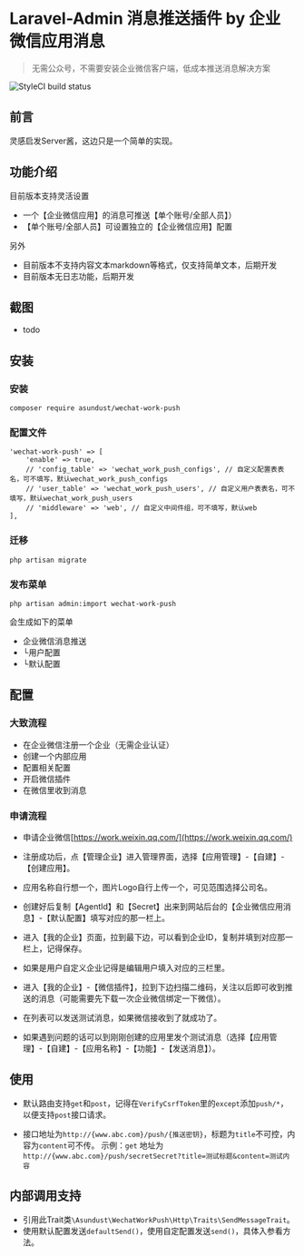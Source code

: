 Laravel-Admin 消息推送插件 by 企业微信应用消息
======
> 无需公众号，不需要安装企业微信客户端，低成本推送消息解决方案

![StyleCI build status](https://github.styleci.io/repos/337583331/shield) 

## 前言

灵感启发Server酱，这边只是一个简单的实现。

## 功能介绍

目前版本支持灵活设置

- 一个【企业微信应用】的消息可推送【单个账号/全部人员】）
- 【单个账号/全部人员】可设置独立的【企业微信应用】配置

另外

- 目前版本不支持内容文本markdown等格式，仅支持简单文本，后期开发
- 目前版本无日志功能，后期开发

## 截图

- todo

## 安装

### 安装

```
composer require asundust/wechat-work-push
```

### 配置文件

```
'wechat-work-push' => [
    'enable' => true,
    // 'config_table' => 'wechat_work_push_configs', // 自定义配置表表名，可不填写，默认wechat_work_push_configs
    // 'user_table' => 'wechat_work_push_users', // 自定义用户表表名，可不填写，默认wechat_work_push_users
    // 'middleware' => 'web', // 自定义中间件组，可不填写，默认web
],
```

### 迁移

```
php artisan migrate
```

### 发布菜单

```
php artisan admin:import wechat-work-push
```

会生成如下的菜单

- 企业微信消息推送
- └用户配置
- └默认配置

## 配置

### 大致流程

- 在企业微信注册一个企业（无需企业认证）
- 创建一个内部应用
- 配置相关配置
- 开启微信插件
- 在微信里收到消息

### 申请流程

- 申请企业微信[https://work.weixin.qq.com/](https://work.weixin.qq.com/)

- 注册成功后，点【管理企业】进入管理界面，选择【应用管理】-【自建】-【创建应用】。

- 应用名称自行想一个，图片Logo自行上传一个，可见范围选择公司名。

- 创建好后复制【AgentId】和【Secret】出来到网站后台的【企业微信应用消息】-【默认配置】填写对应的那一栏上。

- 进入【我的企业】页面，拉到最下边，可以看到企业ID，复制并填到对应那一栏上，记得保存。

- 如果是用户自定义企业记得是编辑用户填入对应的三栏里。

- 进入【我的企业】-【微信插件】，拉到下边扫描二维码，关注以后即可收到推送的消息（可能需要先下载一次企业微信绑定一下微信）。

- 在列表可以发送测试消息，如果微信接收到了就成功了。

- 如果遇到问题的话可以到刚刚创建的应用里发个测试消息（选择【应用管理】-【自建】-【应用名称】-【功能】-【发送消息】）。

## 使用

- 默认路由支持`get`和`post`，记得在`VerifyCsrfToken`里的`except`添加`push/*`，以便支持`post`接口请求。

- 接口地址为`http://{www.abc.com}/push/{推送密钥}`，标题为`title`不可控，内容为`content`可不传。 示例：`get`
  地址为`http://{www.abc.com}/push/secretSecret?title=测试标题&content=测试内容`

## 内部调用支持

- 引用此Trait类`\Asundust\WechatWorkPush\Http\Traits\SendMessageTrait`。
- 使用默认配置发送`defaultSend()`，使用自定配置发送`send()`，具体入参看方法。